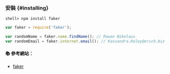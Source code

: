 ### 安裝 {#installing}

```console
shell> npm install faker
```

```js
var faker = require('faker');

var randomName = faker.name.findName(); // Rowan Nikolaus
var randomEmail = faker.internet.email(); // Kassandra.Haley@erich.biz

```

#### :books: 參考網站：
- [faker](https://www.npmjs.com/package/faker)

